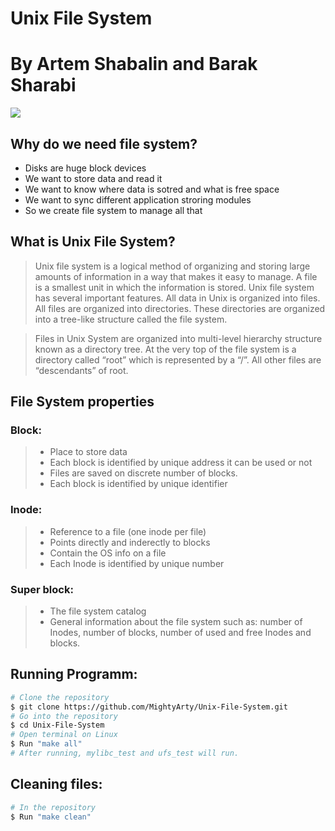 # Unix File System
# By Artem Shabalin and Barak Sharabi

![](https://res.cloudinary.com/practicaldev/image/fetch/s--vRFdzzBj--/c_limit%2Cf_auto%2Cfl_progressive%2Cq_auto%2Cw_880/https://dev-to-uploads.s3.amazonaws.com/i/n48jiizbjrcv9xaksp48.png)

## Why do we need file system?
* Disks are huge block devices
* We want to store data and read it
* We want to know where data is sotred and what is free space
* We want to sync different application stroring modules
* So we create file system to manage all that

## What is Unix File System?
>Unix file system is a logical method of organizing and storing large amounts of information in a way that makes it easy to manage. A file is a smallest unit in which the information is stored. Unix file system has several important features. All data in Unix is organized into files. All files are organized into directories. These directories are organized into a tree-like structure called the file system.

>Files in Unix System are organized into multi-level hierarchy structure known as a directory tree. At the very top of the file system is a directory called “root” which is represented by a “/”. All other files are “descendants” of root.

## File System properties
### Block:
>* Place to store data
>* Each block is identified by unique address it can be used or not
>* Files are saved on discrete number of blocks.
>* Each block is identified by unique identifier

### Inode:
>* Reference to a file (one inode per file)
>* Points directly and inderectly to blocks
>* Contain the OS info on a file
>* Each Inode is identified by unique number

### Super block:
>* The file system catalog
>* General information about the file system such as: number of Inodes, number of blocks, number of used and free Inodes and blocks.

## Running Programm:
```bash
# Clone the repository
$ git clone https://github.com/MightyArty/Unix-File-System.git
# Go into the repository
$ cd Unix-File-System
# Open terminal on Linux
$ Run "make all"
# After running, mylibc_test and ufs_test will run.
```

## Cleaning files:
```bash
# In the repository
$ Run "make clean"
